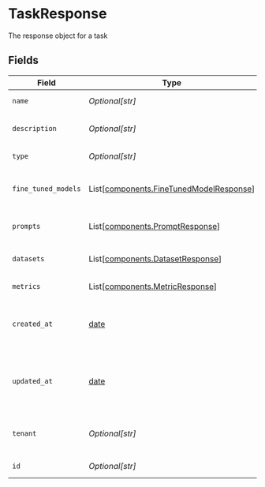 # TaskResponse

The response object for a task


## Fields

| Field                                                                                        | Type                                                                                         | Required                                                                                     | Description                                                                                  |
| -------------------------------------------------------------------------------------------- | -------------------------------------------------------------------------------------------- | -------------------------------------------------------------------------------------------- | -------------------------------------------------------------------------------------------- |
| `name`                                                                                       | *Optional[str]*                                                                              | :heavy_minus_sign:                                                                           | The name of the task                                                                         |
| `description`                                                                                | *Optional[str]*                                                                              | :heavy_minus_sign:                                                                           | The description of the task                                                                  |
| `type`                                                                                       | *Optional[str]*                                                                              | :heavy_minus_sign:                                                                           | The type of the task                                                                         |
| `fine_tuned_models`                                                                          | List[[components.FineTunedModelResponse](../../models/components/finetunedmodelresponse.md)] | :heavy_minus_sign:                                                                           | The fine-tuned models for the task                                                           |
| `prompts`                                                                                    | List[[components.PromptResponse](../../models/components/promptresponse.md)]                 | :heavy_minus_sign:                                                                           | The prompts for the task                                                                     |
| `datasets`                                                                                   | List[[components.DatasetResponse](../../models/components/datasetresponse.md)]               | :heavy_minus_sign:                                                                           | The datasets for the task                                                                    |
| `metrics`                                                                                    | List[[components.MetricResponse](../../models/components/metricresponse.md)]                 | :heavy_minus_sign:                                                                           | The metrics for the task                                                                     |
| `created_at`                                                                                 | [date](https://docs.python.org/3/library/datetime.html#date-objects)                         | :heavy_minus_sign:                                                                           | The timestamp of when the task was created                                                   |
| `updated_at`                                                                                 | [date](https://docs.python.org/3/library/datetime.html#date-objects)                         | :heavy_minus_sign:                                                                           | The timestamp of when the task was last updated                                              |
| `tenant`                                                                                     | *Optional[str]*                                                                              | :heavy_minus_sign:                                                                           | The tenant that this task belongs to                                                         |
| `id`                                                                                         | *Optional[str]*                                                                              | :heavy_minus_sign:                                                                           | The ID of the task                                                                           |